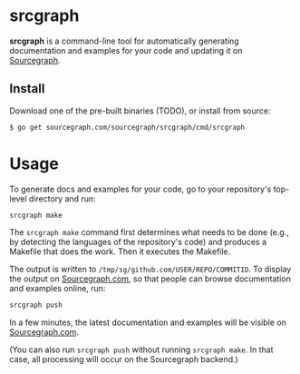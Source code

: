 # srcgraph

**srcgraph** is a command-line tool for automatically generating documentation
and examples for your code and updating it on
[Sourcegraph](https://sourcegraph.com).


## Install

Download one of the pre-built binaries (TODO), or install from source:

```bash
$ go get sourcegraph.com/sourcegraph/srcgraph/cmd/srcgraph
```


# Usage

To generate docs and examples for your code, go to your repository's top-level
directory and run:

```bash
srcgraph make
```

The `srcgraph make` command first determines what needs to be done (e.g., by
detecting the languages of the repository's code) and produces a Makefile that
does the work. Then it executes the Makefile.

The output is written to `/tmp/sg/github.com/USER/REPO/COMMITID`. To display the
output on [Sourcegraph.com](https://sourcegraph.com), so that people can browse documentation and examples
online, run:

```bash
srcgraph push
```

In a few minutes, the latest documentation and examples will be visible on
[Sourcegraph.com](https://sourcegraph.com).

(You can also run `srcgraph push` without running `srcgraph make`. In that case,
all processing will occur on the Sourcegraph backend.)
